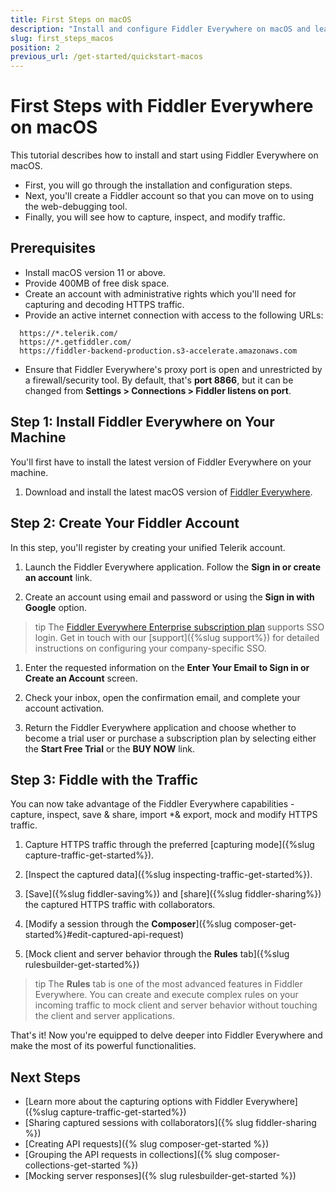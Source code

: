 ```yaml
---
title: First Steps on macOS
description: "Install and configure Fiddler Everywhere on macOS and learn how to capture, inspect, and modify the HTTPS traffic to analyze data effectively."
slug: first_steps_macos
position: 2
previous_url: /get-started/quickstart-macos
---
```


# First Steps with Fiddler Everywhere on macOS

This tutorial describes how to install and start using Fiddler Everywhere on macOS.

* First, you will go through the installation and configuration steps.
* Next, you'll create a Fiddler account so that you can move on to using the web-debugging tool.
* Finally, you will see how to capture, inspect, and modify traffic.

## Prerequisites

- Install macOS version 11 or above.
- Provide 400MB of free disk space.
- Create an account with administrative rights which you'll need for capturing and decoding HTTPS traffic.
- Provide an active internet connection with access to the following URLs:
```curl
  https://*.telerik.com/
  https://*.getfiddler.com/
  https://fiddler-backend-production.s3-accelerate.amazonaws.com
```
- Ensure that Fiddler Everywhere's proxy port is open and unrestricted by a firewall/security tool. By default, that's **port 8866**, but it can be changed from **Settings > Connections > Fiddler listens on port**.

## Step 1: Install Fiddler Everywhere on Your Machine

You'll first have to install the latest version of Fiddler Everywhere on your machine.

1. Download and install the latest macOS version of [Fiddler Everywhere](https://www.telerik.com/download/fiddler-everywhere).


## Step 2: Create Your Fiddler Account

In this step, you'll register by creating your unified Telerik account.   

1. Launch the Fiddler Everywhere application. Follow the **Sign in or create an account** link.

1. Create an account using email and password or using the **Sign in with Google** option.

  >tip The [Fiddler Everywhere Enterprise subscription plan](https://www.telerik.com/purchase/fiddler) supports SSO login. Get in touch with our [support]({%slug support%}) for detailed instructions on configuring your company-specific SSO.

1. Enter the requested information on the **Enter Your Email to Sign in or Create an Account** screen.

1. Check your inbox, open the confirmation email, and complete your account activation.

1. Return the Fiddler Everywhere application and choose whether to become a trial user or purchase a subscription plan by selecting either the **Start Free Trial** or the **BUY NOW** link.


## Step 3: Fiddle with the Traffic

You can now take advantage of the Fiddler Everywhere capabilities - capture, inspect, save & share, import *& export, mock and modify HTTPS traffic.

1. Capture HTTPS traffic through the preferred [capturing mode]({%slug capture-traffic-get-started%}).

1. [Inspect the captured data]({%slug inspecting-traffic-get-started%}).

1. [Save]({%slug fiddler-saving%}) and [share]({%slug fiddler-sharing%}) the captured HTTPS traffic with collaborators.

1. [Modify a session through the **Composer**]({%slug composer-get-started%}#edit-captured-api-request)

1. [Mock client and server behavior through the **Rules** tab]({%slug rulesbuilder-get-started%})

>tip The **Rules** tab is one of the most advanced features in Fiddler Everywhere. You can create and execute complex rules on your incoming traffic to mock client and server behavior without touching the client and server applications.

That's it! Now you're equipped to delve deeper into Fiddler Everywhere and make the most of its powerful functionalities.

## Next Steps

* [Learn more about the capturing options with Fiddler Everywhere]({%slug capture-traffic-get-started%})
* [Sharing captured sessions with collaborators]({% slug fiddler-sharing %})
* [Creating API requests]({% slug composer-get-started %})
* [Grouping the API requests in collections]({% slug composer-collections-get-started %})
* [Mocking server responses]({% slug rulesbuilder-get-started %})
